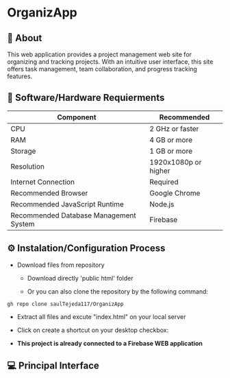 # OrganizApp

## 📄 About
This web application provides a project management web site for organizing and tracking projects. With an intuitive user interface, this site offers task management, team collaboration, and progress tracking features. 


## 🔧 Software/Hardware Requierments
<div align="center">

| Component | Recommended |
| --- | --- |
| CPU | 2 GHz or faster |
| RAM | 4 GB or more |
| Storage | 1 GB or more |
| Resolution | 1920x1080p or higher |
| Internet Connection | Required |
| Recommended Browser | Google Chrome |
| Recommended JavaScript Runtime | Node.js |
| Recommended Database Management System | Firebase|

</div>



## ⚙️ Instalation/Configuration Process

- Download files from repository
  - Download directly 'public html' folder 
  
  - Or you can also clone the repository by the following command:
````
gh repo clone saulTejeda117/OrganizApp
````
- Extract all files and excute "index.html" on your local server

- Click on create a shortcut on your desktop checkbox:

- **This project is already connected to a Firebase WEB application**




## 💻 Principal Interface
